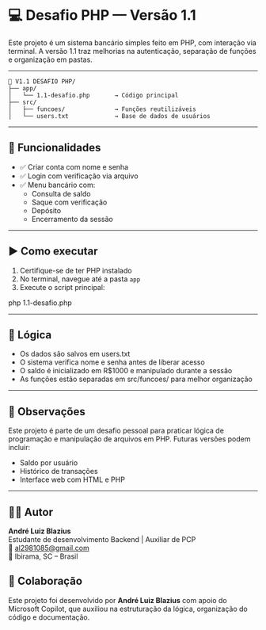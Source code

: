 # 💻 Desafio PHP — Versão 1.1

Este projeto é um sistema bancário simples feito em PHP, com interação via terminal. A versão 1.1 traz melhorias na autenticação, separação de funções e organização em pastas.

---
```
📁 V1.1 DESAFIO PHP/
├── app/
│   └── 1.1-desafio.php       → Código principal
├── src/
│   ├── funcoes/              → Funções reutilizáveis
│   └── users.txt             → Base de dados de usuários
```
---

## 🚀 Funcionalidades

- ✅ Criar conta com nome e senha
- ✅ Login com verificação via arquivo
- ✅ Menu bancário com:
  - Consulta de saldo
  - Saque com verificação
  - Depósito
  - Encerramento da sessão

---

## ▶️ Como executar

1. Certifique-se de ter PHP instalado
2. No terminal, navegue até a pasta `app`
3. Execute o script principal:

php 1.1-desafio.php

---

## 🧠 Lógica
- Os dados são salvos em users.txt
- O sistema verifica nome e senha antes de liberar acesso
- O saldo é inicializado em R$1000 e manipulado durante a sessão
- As funções estão separadas em src/funcoes/ para melhor organização

---

## 📌 Observações
Este projeto é parte de um desafio pessoal para praticar lógica de programação e manipulação de arquivos em PHP. Futuras versões podem incluir:
- Saldo por usuário
- Histórico de transações
- Interface web com HTML e PHP

---

## 🙋‍♂️ Autor

**André Luiz Blazius**  
Estudante de desenvolvimento Backend | Auxiliar de PCP  
📧 al2981085@gmail.com  
📍 Ibirama, SC – Brasil

## 🤝 Colaboração

Este projeto foi desenvolvido por **André Luiz Blazius** com apoio do Microsoft Copilot, que auxiliou na estruturação da lógica, organização do código e documentação.
